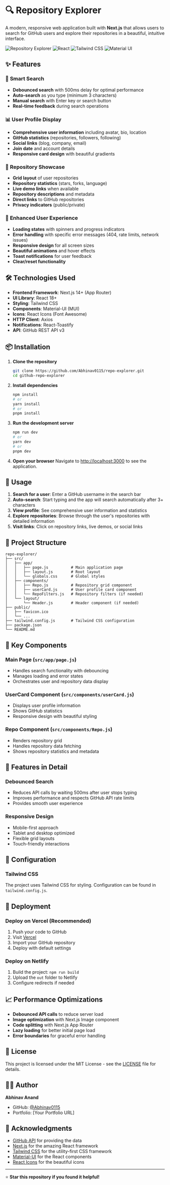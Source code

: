# 🔍 Repository Explorer

A modern, responsive web application built with **Next.js** that allows users to search for GitHub users and explore their repositories in a beautiful, intuitive interface.

![Repository Explorer](https://img.shields.io/badge/Next.js-14+-black?style=for-the-badge&logo=next.js)
![React](https://img.shields.io/badge/React-18+-61DAFB?style=for-the-badge&logo=react)
![Tailwind CSS](https://img.shields.io/badge/Tailwind_CSS-38B2AC?style=for-the-badge&logo=tailwind-css)
![Material UI](https://img.shields.io/badge/Material_UI-007FFF?style=for-the-badge&logo=mui)

## ✨ Features

### 🚀 **Smart Search**

-   **Debounced search** with 500ms delay for optimal performance
-   **Auto-search** as you type (minimum 3 characters)
-   **Manual search** with Enter key or search button
-   **Real-time feedback** during search operations

### 📊 **User Profile Display**

-   **Comprehensive user information** including avatar, bio, location
-   **GitHub statistics** (repositories, followers, following)
-   **Social links** (blog, company, email)
-   **Join date** and account details
-   **Responsive card design** with beautiful gradients

### 📁 **Repository Showcase**

-   **Grid layout** of user repositories
-   **Repository statistics** (stars, forks, language)
-   **Live demo links** when available
-   **Repository descriptions** and metadata
-   **Direct links** to GitHub repositories
-   **Privacy indicators** (public/private)

### 🎨 **Enhanced User Experience**

-   **Loading states** with spinners and progress indicators
-   **Error handling** with specific error messages (404, rate limits, network issues)
-   **Responsive design** for all screen sizes
-   **Beautiful animations** and hover effects
-   **Toast notifications** for user feedback
-   **Clear/reset functionality**

## 🛠️ Technologies Used

-   **Frontend Framework**: Next.js 14+ (App Router)
-   **UI Library**: React 18+
-   **Styling**: Tailwind CSS
-   **Components**: Material-UI (MUI)
-   **Icons**: React Icons (Font Awesome)
-   **HTTP Client**: Axios
-   **Notifications**: React-Toastify
-   **API**: GitHub REST API v3

## 📦 Installation

1. **Clone the repository**

    ```bash
    git clone https://github.com/Abhinav0115/repo-explorer.git
    cd github-repo-explorer
    ```

2. **Install dependencies**

    ```bash
    npm install
    # or
    yarn install
    # or
    pnpm install
    ```

3. **Run the development server**

    ```bash
    npm run dev
    # or
    yarn dev
    # or
    pnpm dev
    ```

4. **Open your browser**
   Navigate to [http://localhost:3000](http://localhost:3000) to see the application.

## 🚀 Usage

1. **Search for a user**: Enter a GitHub username in the search bar
2. **Auto-search**: Start typing and the app will search automatically after 3+ characters
3. **View profile**: See comprehensive user information and statistics
4. **Explore repositories**: Browse through the user's repositories with detailed information
5. **Visit links**: Click on repository links, live demos, or social links

## 📁 Project Structure

```
repo-explorer/
├── src/
│   ├── app/
│   │   ├── page.js          # Main application page
│   │   ├── layout.js        # Root layout
│   │   └── globals.css      # Global styles
│   ├── components/
│   │   ├── Repo.js          # Repository grid component
│   │   ├── userCard.js      # User profile card component
│   │   └── RepoFilters.js   # Repository filters (if needed)
│   └── layout/
│       └── Header.js        # Header component (if needed)
├── public/
│   ├── favicon.ico
│   └── ...
├── tailwind.config.js       # Tailwind CSS configuration
├── package.json
└── README.md
```

## 🎯 Key Components

### **Main Page (`src/app/page.js`)**

-   Handles search functionality with debouncing
-   Manages loading and error states
-   Orchestrates user and repository data display

### **UserCard Component (`src/components/userCard.js`)**

-   Displays user profile information
-   Shows GitHub statistics
-   Responsive design with beautiful styling

### **Repo Component (`src/components/Repo.js`)**

-   Renders repository grid
-   Handles repository data fetching
-   Shows repository statistics and metadata

## 🌟 Features in Detail

### Debounced Search

-   Reduces API calls by waiting 500ms after user stops typing
-   Improves performance and respects GitHub API rate limits
-   Provides smooth user experience

### Responsive Design

-   Mobile-first approach
-   Tablet and desktop optimized
-   Flexible grid layouts
-   Touch-friendly interactions

## 🔧 Configuration

### Tailwind CSS

The project uses Tailwind CSS for styling. Configuration can be found in `tailwind.config.js`.

## 🚀 Deployment

### Deploy on Vercel (Recommended)

1. Push your code to GitHub
2. Visit [Vercel](https://vercel.com)
3. Import your GitHub repository
4. Deploy with default settings

### Deploy on Netlify

1. Build the project: `npm run build`
2. Upload the `out` folder to Netlify
3. Configure redirects if needed

## 📈 Performance Optimizations

-   **Debounced API calls** to reduce server load
-   **Image optimization** with Next.js Image component
-   **Code splitting** with Next.js App Router
-   **Lazy loading** for better initial page load
-   **Error boundaries** for graceful error handling

## 📝 License

This project is licensed under the MIT License - see the [LICENSE](LICENSE) file for details.

## 👨‍💻 Author

**Abhinav Anand**

-   GitHub: [@Abhinav0115](https://github.com/Abhinav0115)
-   Portfolio: [Your Portfolio URL]

## 🙏 Acknowledgments

-   [GitHub API](https://docs.github.com/en/rest) for providing the data
-   [Next.js](https://nextjs.org/) for the amazing React framework
-   [Tailwind CSS](https://tailwindcss.com/) for the utility-first CSS framework
-   [Material-UI](https://mui.com/) for the React components
-   [React Icons](https://react-icons.github.io/react-icons/) for the beautiful icons

---

⭐ **Star this repository if you found it helpful!**
